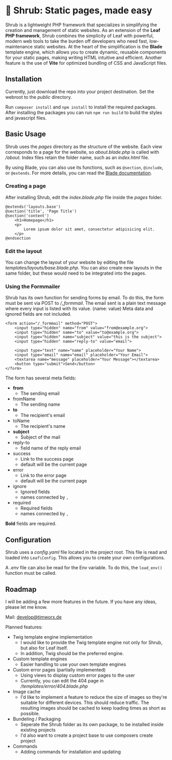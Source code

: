 # 🌿 Shrub: Static pages, made easy

Shrub is a lightweight PHP framework that specializes in simplifying the creation and management of static websites.
As an extension of the **Leaf PHP framework**, Shrub combines the simplicity of Leaf with powerful, modern web tools to take the burden off developers who need fast, low-maintenance static websites.
At the heart of the simplification is the **Blade** template engine, which allows you to create dynamic, reusable components for your static pages, making writing HTML intuitive and efficient.
Another feature is the use of **Vite** for optimized bundling of CSS and JavaScript files.

## Installation

Currently, just download the repo into your project destination.
Set the webroot to the _public_ directory.

Run ``composer install`` and ``npm install`` to install the required packages.
After installing the packages you can run ``npm run build`` to build the styles and javascript files.

## Basic Usage

Shrub uses the _pages_ directory as the structure of the website.
Each view corresponds to a page for the website, so _about.blade.php_ is called with _/about_.
Index files retain the folder name, such as an _index.html_ file.

By using Blade, you can also use its functions, such as ``@section``, ``@include``, or ``@extends``.
For more details, you can read the [Blade documentation](https://laravel.com/docs/12.x/blade#blade-directives).

### Creating a page

After installing Shrub, edit the _index.blade.php_ file inside the _pages_ folder.

```
@extends('layouts.base')
@section('title', 'Page Title')
@section('content')
    <h1>Homepage</h1>
    <p>
        Lorem ipsum dolor sit amet, consectetur adipisicing elit.
    </p>
@endsection
```

### Edit the layout

You can change the layout of your website by editing the file _templates/layouts/base.blade.php_.
You can also create new layouts in the same folder, but these would need to be integrated into the pages.

### Using the Formmailer

Shrub has its own function for sending forms by email.
To do this, the form must be sent via POST to _/\_formmail_.
The email sent is a plain text message where every input is listed with its value. (name: value)
Meta data and ignored fields are not included.

```
<form action="/_formmail" method="POST">
    <input type="hidden" name="from" value="from@example.org">
    <input type="hidden" name="to" value="to@example.org">
    <input type="hidden" name="subject" value="this is the subject">
    <input type="hidden" name="reply-to" value="email">

    <input type="text" name="name" placeholder="Your Name">
    <input type="email" name="email" placeholder="Your Email">
    <textarea name="message" placeholder="Your Message"></textarea>
    <button type="submit">Send</button>
</form>
```

The form has several meta fields:

- **from**
  - The sending email
- fromName
  - The sending name
- **to**
  - The recipient's email
- toName
  - The recipient's name
- **subject**
  - Subject of the mail
- reply-to
  - field name of the reply email
- success
  - Link to the success page
  - default will be the current page
- error
  - Link to the error page
  - default will be the current page
- ignore
  - Ignored fields
  - names connected by ``,``
- required
  - Required fields
  - names connected by ``,``

**Bold** fields are required.

## Configuration

Shrub uses a _config.yaml_ file located in the project root.
This file is read and loaded into ``Leaf\Config``.
This allows you to create your own configurations.

A _.env_ file can also be read for the Env variable. To do this, the ``load_env()`` function must be called.

## Roadmap

I will be adding a few more features in the future.
If you have any ideas, please let me know.

Mail: develop@timworx.de

Planned features:

- Twig template engine implementation
  - I would like to provide the Twig template engine not only for Shrub, but also for Leaf itself. 
  - In addition, Twig should be the preferred engine.
- Custom template engines
  - Easier handling to use your own template engines
- Custom error pages (partially implemented)
  - Using views to display custom error pages to the user
  - Currently, you can edit the 404 page in _/templates/error/404.blade.php_
- Image cache
  - I'd like to implement a feature to reduce the size of images so they're suitable for different devices. This should reduce traffic. The resulting images should be cached to keep loading times as short as possible.
- Bundeling / Packaging
  - Seperate the Shrub folder as its own package, to be installed inside existing projects
  - I'd also want to create a project base to use composers create project
- Commands
  - Adding commands for installation and updating